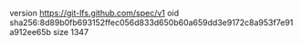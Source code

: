 version https://git-lfs.github.com/spec/v1
oid sha256:8d89b0fb693152ffec056d833d650b60a659dd3e9172c8a953f7e91a912ee65b
size 1347
